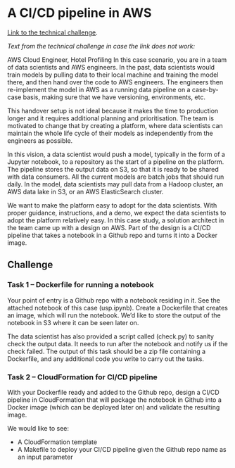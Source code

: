 # A CI/CD pipeline in AWS

[Link to the technical challenge](https://jobs.zealpath.com/m/case/detail/538).

*Text from the technical challenge in case the link does not work:*

AWS Cloud Engineer, Hotel Profiling
In this case scenario, you are in a team of data scientists and AWS engineers. In the past, data scientists would train models by pulling data to their local machine and training the model there, and then hand over the code to AWS engineers. The engineers then re-implement the model in AWS as a running data pipeline on a case-by-case basis, making sure that we have versioning, environments, etc.

This handover setup is not ideal because it makes the time to production longer and it requires additional planning and prioritisation. The team is motivated to change that by creating a platform, where data scientists can maintain the whole life cycle of their models as independently from the engineers as possible.

In this vision, a data scientist would push a model, typically in the form of a Jupyter notebook, to a repository as the start of a pipeline on the platform. The pipeline stores the output data on S3, so that it is ready to be shared with data consumers. All the current models are batch jobs that should run daily. In the model, data scientists may pull data from a Hadoop cluster, an AWS data lake in S3, or an AWS ElasticSearch cluster.

We want to make the platform easy to adopt for the data scientists. With proper guidance, instructions, and a demo, we expect the data scientists to adopt the platform relatively easy. In this case study, a solution architect in the team came up with a design on AWS. Part of the design is a CI/CD pipeline that takes a notebook in a Github repo and turns it into a Docker image.

## Challenge

### Task 1 – Dockerfile for running a notebook

Your point of entry is a Github repo with a notebook residing in it. See the attached notebook of this case (usp.ipynb). Create a Dockerfile that creates an image, which will run the notebook. We’d like to store the output of the notebook in S3 where it can be seen later on.

The data scientist has also provided a script called (check.py) to sanity check the output data. It needs to run after the notebook and notify us if the check failed. The output of this task should be a zip file containing a Dockerfile, and any additional code you write to carry out the tasks.

### Task 2 – CloudFormation for CI/CD pipeline

With your Dockerfile ready and added to the Github repo, design a CI/CD pipeline in CloudFormation that will package the notebook in Github into a Docker image (which can be deployed later on) and validate the resulting image.

We would like to see:

* A CloudFormation template
* A Makefile to deploy your CI/CD pipeline given the Github repo name as an input parameter
